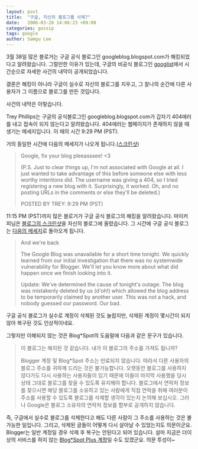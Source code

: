 ```yaml
---
layout: post
title:  "구글, 자신의 블로그를 삭제?"
date:   2006-03-28 14:06:23 +09:00
categories: gossip
tags: google
author: Samgu Lee
---
```

3월 38일 많은 블로거는 구글 공식 블로그인 googleblog.blogspot.com가 해킹되었다고 알려왔습니다. 그럴만한 이유가 있는데, 구글의 비공식 블로그인 [googlist](http://thegooglist.blogspot.com/2006/03/google-deletes-own-blog.html)에서 시간순으로 자세한 사건의 내막이 공개되었습니다.

결론은 해킹이 아니라 구글이 실수로 자신의 블로그를 지우고, 그 찰나의 순간에 다른 사용자가 그 이름으로 블로그를 만든 것입니다.

사건의 내막은 이렇습니다.

Trey Phillips는 구글의 공식블로그인 googleblog.blogspot.com가 갑자기 404에러를 내고 접속이 되지 않는다고 알려왔습니다. 404에러는 웹페이지가 존재하지 않을 때 생기는 메세지입니다. 이 때의 시간 9:29 PM (PST).

거의 동일한 시간에 다음의 메세지가 나오게 됩니다.([스크린샷](http://grinshtein.com/misc/googlehacked.html))

> Google, fix your blog pleeasssee! <3
> 
> (P.S. Just to clear things up, I'm not associated with Google at all. I just wanted to take advantage of this before someone else with less worthy intentions did. The username was giving a 404, so I tried registering a new blog with it. Surprisingly, it worked. Oh, and no posting URLs in the comments or else they'll be deleted.)
> 
> POSTED BY TREY: 9:29 PM (PST)

11:15 PM (PST)까지 많은 블로거가 구글 공식 블로그의 해킹을 알려왔습니다. 마이커피님은 [블로그의 스크린샷](http://blog.empas.com/mycoffee/13235915)을 자신의 블로그에 올렸습니다. 그 시간에 구글 공식 블로그는 [다음의 메세지](http://googleblog.blogspot.com/2006/03/and-were-back.html)로 돌아오게 됩니다.

> And we're back
>
> The Google Blog was unavailable for a short time tonight. We quickly learned from our initial investigation that there was no systemwide vulnerability for Blogger. We'll let you know more about what did happen once we finish looking into it.
>
> Update: We've determined the cause of tonight's outage. The blog was mistakenly deleted by us (d'oh!) which allowed the blog address to be temporarily claimed by another user. This was not a hack, and nobody guessed our password. Our bad.

구글 공식 블로그가 실수로 계정이 삭제된 것도 놀랍지만, 삭제된 계정이 몇시간이 되지 않아 복구된 것도 인상적이네요.

그렇지만 이해되지 않는 것은 Blog*Spot의 도움말에 다음과 같은 문구가 있습니다.

> 이 블로그는 해지된 것 같습니다. 내가 이 블로그의 주소를 가져도 됩니까?
> 
> Blogger 계정 및 Blog*Spot 주소는 만료되지 않습니다. 따라서 다른 사용자의 블로그 주소를 귀하께 드리는 것은 불가능합니다. 오랫동안 블로그를 사용하지 않다가도 다시 사용하는 사용자들이 있기 때문에 이들이 마지막 사용했을 당시 상태 그대로 블로그를 찾을 수 있도록 유지해야 합니다. 블로그에서 연락처 정보를 찾으시면 해당 블로그를 소유하고 있는 사람에게 직접 연락을 취해 여러분이 주소를 사용할 수 있도록 블로그를 삭제할 생각이 있는지 논의해 보십시오. 그러나 Google은 블로그 소유자의 연락처 정보를 함부로 공개하지 않습니다.

즉, 구글에서 실수로 블로그를 삭제한다고 해도 다른 사람이 그 주소를 사용하는 것은 불가능한 일입니다. 그리고, 삭제된 글들이 어떻게 다시 살아날 수 있었는지도 의문이군요. Blogger는 일반 계정일 경우 삭제 후 복구는 안된다고 되어 있습니다. 설마 지금은 더이상의 서비스를 하지 않는 [Blog*Spot Plus 계정](http://help.blogger.com/bin/answer.py?answer=1070&#038;query=admin&#038;topic=0&#038;type=f)일 수도 있겠군요. 의문 투성이~
